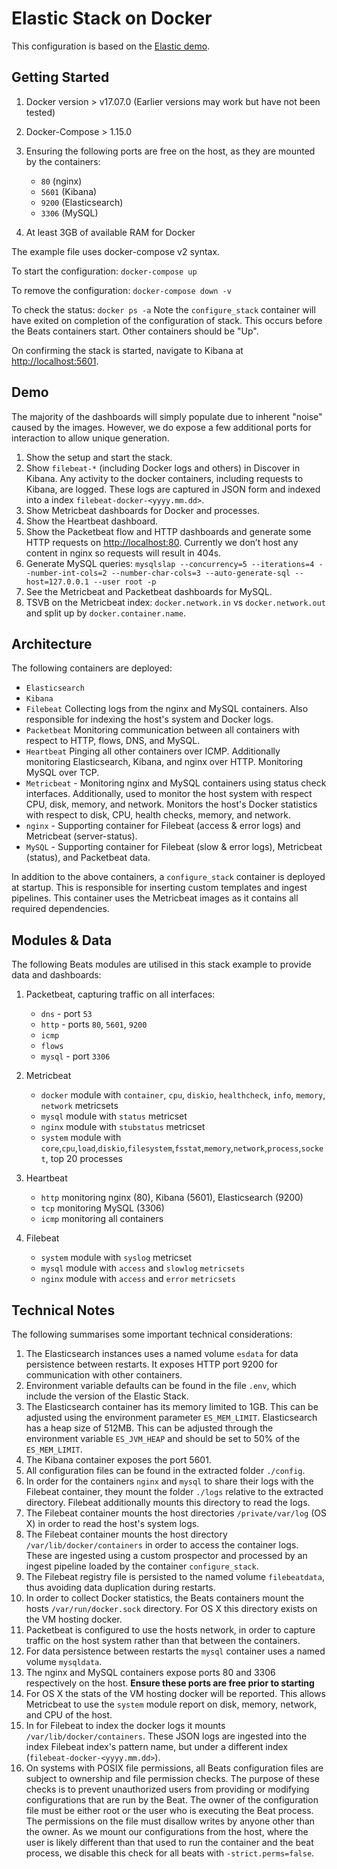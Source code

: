 # Elastic Stack on Docker

This configuration is based on the [Elastic demo](https://github.com/elastic/examples/tree/master/Miscellaneous/docker).


## Getting Started

1. Docker version > v17.07.0 (Earlier versions may work but have not been tested)
1. Docker-Compose > 1.15.0
1. Ensuring the following ports are free on the host, as they are mounted by the containers:

    - `80` (nginx)
    - `5601` (Kibana)
    - `9200` (Elasticsearch)
    - `3306` (MySQL)

1. At least 3GB of available RAM for Docker

The example file uses docker-compose v2 syntax.

To start the configuration: `docker-compose up`

To remove the configuration: `docker-compose down -v`

To check the status: `docker ps -a`
Note the `configure_stack` container will have exited on completion of the configuration of stack. This occurs before the Beats containers start.  Other containers should be "Up".

On confirming the stack is started, navigate to Kibana at [http://localhost:5601](http://localhost:5601).


## Demo

The majority of the dashboards will simply populate due to inherent "noise" caused by the images. However, we do expose a few additional ports for interaction to allow unique generation.

1. Show the setup and start the stack.
1. Show `filebeat-*` (including Docker logs and others) in Discover in Kibana. Any activity to the docker containers, including requests to Kibana, are logged. These logs are captured in JSON form and indexed into a index `filebeat-docker-<yyyy.mm.dd>`.
1. Show Metricbeat dashboards for Docker and processes.
1. Show the Heartbeat dashboard.
1. Show the Packetbeat flow and HTTP dashboards and generate some HTTP requests on [http://localhost:80](http://localhost:80). Currently we don’t host any content in nginx so requests will result in 404s.
1. Generate MySQL queries: `mysqlslap --concurrency=5 --iterations=4 --number-int-cols=2 --number-char-cols=3 --auto-generate-sql --host=127.0.0.1 --user root -p`
1. See the Metricbeat and Packetbeat dashboards for MySQL.
1. TSVB on the Metricbeat index: `docker.network.in` vs `docker.network.out` and split up by `docker.container.name`.


## Architecture

The following containers are deployed:

* `Elasticsearch`
* `Kibana`
* `Filebeat` Collecting logs from the nginx and MySQL containers. Also responsible for indexing the host's system and Docker logs.
* `Packetbeat` Monitoring communication between all containers with respect to HTTP, flows, DNS, and MySQL.
* `Heartbeat` Pinging all other containers over ICMP. Additionally monitoring Elasticsearch, Kibana, and nginx over HTTP. Monitoring MySQL over TCP.
* `Metricbeat` - Monitoring nginx and MySQL containers using status check interfaces. Additionally, used to monitor the host system with respect CPU, disk, memory, and network. Monitors the host's Docker statistics with respect to disk, CPU, health checks, memory, and network.
* `nginx` - Supporting container for Filebeat (access & error logs) and Metricbeat (server-status).
* `MySQL` - Supporting container for Filebeat (slow & error logs), Metricbeat (status), and Packetbeat data.

In addition to the above containers, a `configure_stack` container is deployed at startup.  This is responsible for inserting custom templates and ingest pipelines. This container uses the Metricbeat images as it contains all required dependencies.


## Modules & Data

The following Beats modules are utilised in this stack example to provide data and dashboards:

1. Packetbeat, capturing traffic on all interfaces:
    - `dns` - port `53`
    - `http` - ports `80`, `5601`, `9200`
    - `icmp`
    - `flows`
    - `mysql` - port `3306`

1. Metricbeat
    - `docker` module with `container`, `cpu`, `diskio`, `healthcheck`, `info`, `memory`, `network` metricsets
    - `mysql` module with `status` metricset
    - `nginx` module with `stubstatus` metricset
    - `system` module with `core`,`cpu`,`load`,`diskio`,`filesystem`,`fsstat`,`memory`,`network`,`process`,`socket`, top 20 processes

1. Heartbeat
    - `http` monitoring nginx (80), Kibana (5601), Elasticsearch (9200)
    - `tcp` monitoring MySQL (3306)
    - `icmp` monitoring all containers

1. Filebeat
    - `system` module with `syslog` metricset
    - `mysql` module with `access` and `slowlog` `metricsets`
    - `nginx` module with `access` and `error` `metricsets`


## Technical Notes

The following summarises some important technical considerations:

1. The Elasticsearch instances uses a named volume `esdata` for data persistence between restarts. It exposes HTTP port 9200 for communication with other containers.
1. Environment variable defaults can be found in the file `.env`, which include the version of the Elastic Stack.
1. The Elasticsearch container has its memory limited to 1GB. This can be adjusted using the environment parameter `ES_MEM_LIMIT`. Elasticsearch has a heap size of 512MB. This can be adjusted through the environment variable `ES_JVM_HEAP` and should be set to 50% of the `ES_MEM_LIMIT`.
1. The Kibana container exposes the port 5601.
1. All configuration files can be found in the extracted folder `./config`.
1. In order for the containers `nginx` and `mysql` to share their logs with the Filebeat container, they mount the folder `./logs` relative to the extracted directory. Filebeat additionally mounts this directory to read the logs.
1. The Filebeat container mounts the host directories `/private/var/log` (OS X) in order to read the host's system logs.
1. The Filebeat container mounts the host directory `/var/lib/docker/containers` in order to access the container logs.  These are ingested using a custom prospector and processed by an ingest pipeline loaded by the container `configure_stack`.
1. The Filebeat registry file is persisted to the named volume `filebeatdata`, thus avoiding data duplication during restarts.
1. In order to collect Docker statistics, the Beats containers mount the hosts `/var/run/docker.sock` directory.  For OS X this directory exists on the VM hosting docker.
1. Packetbeat is configured to use the hosts network, in order to capture traffic on the host system rather than that between the containers.
1. For data persistence between restarts the `mysql` container uses a named volume `mysqldata`.
1. The nginx and MySQL containers expose ports 80 and 3306 respectively on the host. **Ensure these ports are free prior to starting**
1. For OS X the stats of the VM hosting docker will be reported. This allows Metricbeat to use the `system` module report on disk, memory, network, and CPU of the host.
1. In for Filebeat to index the docker logs it mounts `/var/lib/docker/containers`. These JSON logs are ingested into the index Filebeat index's pattern name, but under a different index (`filebeat-docker-<yyyy.mm.dd>`).
1. On systems with POSIX file permissions, all Beats configuration files are subject to ownership and file permission checks. The purpose of these checks is to prevent unauthorized users from providing or modifying configurations that are run by the Beat. The owner of the configuration file must be either root or the user who is executing the Beat process. The permissions on the file must disallow writes by anyone other than the owner. As we mount our configurations from the host, where the user is likely different than that used to run the container and the beat process, we disable this check for all beats with `-strict.perms=false`.
